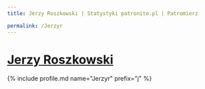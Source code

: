 ```yaml
---
title: Jerzy Roszkowski | Statystyki patronite.pl | Patromierz

permalink: /Jerzyr
---
```


# [Jerzy Roszkowski](https://patronite.pl/Jerzyr)

{% include profile.md name="Jerzyr" prefix="j" %}
